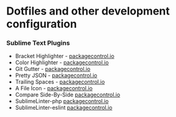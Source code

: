 # Dotfiles and other development configuration


### Sublime Text Plugins
- Bracket Highlighter - [packagecontrol.io](https://packagecontrol.io/packages/BracketHighlighter)
- Color Highlighter - [packagecontrol.io](https://packagecontrol.io/packages/Color%20Highlighter)
- Git Gutter - [packagecontrol.io](https://packagecontrol.io/packages/GitGutter)
- Pretty JSON - [packagecontrol.io](https://packagecontrol.io/packages/Pretty%20JSON)
- Trailing Spaces - [packagecontrol.io](https://packagecontrol.io/packages/TrailingSpaces)
- A File Icon - [packagecontrol.io](https://packagecontrol.io/packages/A%20File%20Icon)
- Compare Side-By-Side [packagecontrol.io](https://packagecontrol.io/packages/Compare%20Side-By-Side)
- SublimeLinter-php [packagecontrol.io](https://packagecontrol.io/packages/SublimeLinter-php)
- SublimeLinter-eslint [packagecontrol.io](https://packagecontrol.io/packages/SublimeLinter-contrib-eslint)
